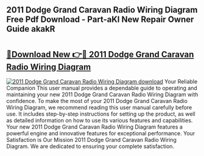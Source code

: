 ## 2011 Dodge Grand Caravan Radio Wiring Diagram Free Pdf Download - Part-aKI New Repair Owner Guide akakR

# <h2><a href="http://dflgsj4.blite.top/?on=2011+Dodge+Grand+Caravan+Radio+Wiring+Diagram">🔗Download New 👉🔴 2011 Dodge Grand Caravan Radio Wiring Diagram</a></h2>

[![2011 Dodge Grand Caravan Radio Wiring Diagram download](https://i.imgur.com/lujVjoI.png)](http://dflgsj4.blite.top/?on=2011+Dodge+Grand+Caravan+Radio+Wiring+Diagram)
Your Reliable Companion This user manual provides a dependable guide to operating and maintaining your new 2011 Dodge Grand Caravan Radio Wiring Diagram with confidence. To make the most of your 2011 Dodge Grand Caravan Radio Wiring Diagram, we recommend reading this user manual carefully before use. It includes step-by-step instructions for setting up the product, as well as detailed information on how to use its various features and capabilities. Your new 2011 Dodge Grand Caravan Radio Wiring Diagram features a powerful engine and innovative features for exceptional performance. Your Satisfaction is Our Mission 2011 Dodge Grand Caravan Radio Wiring Diagram. We are dedicated to ensuring your complete satisfaction.
